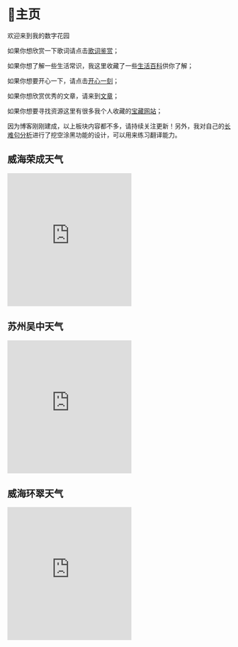 # 🏡主页

欢迎来到我的数字花园

如果你想欣赏一下歌词请点击[歌词鉴赏](000%E6%AD%8C%E8%AF%8D%E9%89%B4%E8%B5%8F.md)；

如果你想了解一些生活常识，我这里收藏了一些[生活百科](000%E7%94%9F%E6%B4%BB%E7%99%BE%E7%A7%91.md)供你了解；

如果你想要开心一下，请点击[开心一刻](000%E5%BC%80%E5%BF%83%E4%B8%80%E5%88%BB.md)；

如果你想欣赏优秀的文章，请来到[文章](000%E6%96%87%E7%AB%A0.md)；

如果你想要寻找资源这里有很多我个人收藏的[宝藏网站](000%E5%AE%9D%E8%97%8F%E7%BD%91%E7%AB%99.md)；

因为博客刚刚建成，以上板块内容都不多，请持续关注更新！另外，我对自己的[长难句分析](%E7%94%B0%E9%9D%99%E9%95%BF%E9%9A%BE%E5%8F%A5%201-20.md)进行了挖空涂黑功能的设计，可以用来练习翻译能力。

## 威海荣成天气

<iframe width="280" scrolling="no" height="300" frameborder="0" allowtransparency="true" src="https://i.tianqi.com?c=code&id=55&icon=1&py=rongcheng2&site=12"></iframe>

## 苏州吴中天气

<iframe width="280" scrolling="no" height="300" frameborder="0" allowtransparency="true" src="https://i.tianqi.com?c=code&id=55&icon=1&py=wuzhong1&site=12"></iframe>

## 威海环翠天气

<iframe width="280" scrolling="no" height="300" frameborder="0" allowtransparency="true" src="https://i.tianqi.com?c=code&id=55&icon=1&py=huancuiqu&site=12"></iframe>